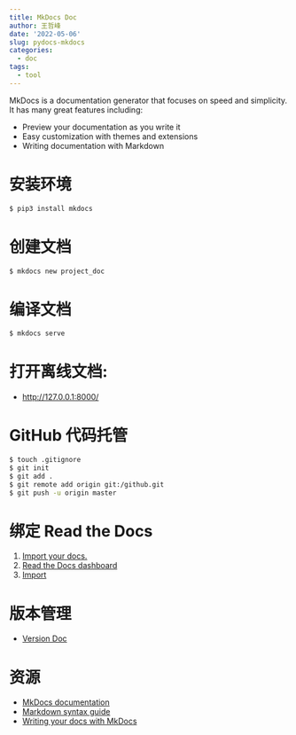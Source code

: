 ```yaml
---
title: MkDocs Doc
author: 王哲峰
date: '2022-05-06'
slug: pydocs-mkdocs
categories: 
  - doc
tags:
  - tool
---
```



MkDocs is a documentation generator that focuses on speed and
simplicity. It has many great features including:

- Preview your documentation as you write it
- Easy customization with themes and extensions
- Writing documentation with Markdown

# 安装环境

```bash
$ pip3 install mkdocs
```

# 创建文档

```bash
$ mkdocs new project_doc
```

# 编译文档

```bash
$ mkdocs serve
```

# 打开离线文档: 

- http://127.0.0.1:8000/


# GitHub 代码托管

```bash
$ touch .gitignore
$ git init
$ git add .
$ git remote add origin git:/github.git
$ git push -u origin master
```

# 绑定 Read the Docs

1. [Import your docs.](https://docs.readthedocs.io/en/stable/intro/import-guide.html)
2. [Read the Docs dashboard](https://readthedocs.org/dashboard/)
3. [Import](https://readthedocs.org/dashboard/import/?__cf_chl_captcha_tk__=f51d0fd05a6dd27a26845c9bd923a6f42ecfded4-1588260812-0-AVHp7xZY-MfpUWYf-sWQgn7MpabCmi2Dzc_tn4_f3tGxMObBh87mGw19KwybY3HkO9EzmoByZ_vpqhjdGT6oOoXXPt714nvln3sxrf6vsoIa_Q8wQ0aHNgzPEhBiO7u0LyHFxtYsg8cbCFpUY-Y_HPZ-Th-S6BmRj6pZIZPh4ieiR6nrWAmQEqnhPeCl79jRC11MMwJ5Gao4xji5JEufhc98l4D-okayG_5A1B8W2kCEXPaENPFiBc113EpO3E70G03ibg25CfezRwD7jXAG5Sc86TZ_u35SRkn7e_IySD-yEkUec8NRFQRPH6uEhP8RPVXdjKzhFrD7D6s19Uevg8eDXqTCO-y8TjdSTQ_28xcDeBz_jMRyveeYFNp5QgGbXRox5WxdaiMFCGaufD4Aqfc)

# 版本管理

- [Version Doc](https://docs.readthedocs.io/en/stable/versions.html)

# 资源

- [MkDocs documentation](https://www.mkdocs.org/)
- [Markdown syntax guide](https://daringfireball.net/projects/markdown/syntax)
- [Writing your docs with MkDocs](https://www.mkdocs.org/user-guide/writing-your-docs/)
